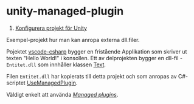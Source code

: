 # unity-managed-plugin
1. [Konfigurera projekt för Unity](https://gist.github.com/kilathaar/c427025f7669763402f90770a47c72e9)

Exempel-projekt hur man kan anropa externa dll.filer.

Pojektet [vscode-csharp](https://github.com/kilathaar/vscode-csharp) bygger en fristående Applikation som skriver ut texten "Hello World!" i konsollen. Ett av delprojekten bygger en dll-fil - `Entitet.dll` som innhåller klassen [Text](https://github.com/kilathaar/vscode-csharp/blob/main/HelloWorld/Entitet/src/Entitet/Text.cs).

Filen `Entitet.dll` har kopierats till detta projekt och som anropas av C#-scriptet [UseManagedPlugin](https://github.com/kilathaar/unity-managed-plugin/blob/main/unity/Assets/UseManagedPlugin.cs).

Väldigt enkelt att använda *[Managed plugins](https://docs.unity3d.com/Manual/UsingDLL.html)*.
